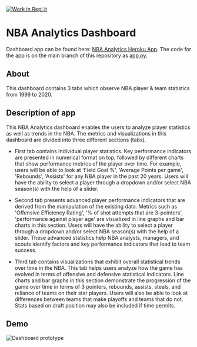 [![Work in Repl.it](https://classroom.github.com/assets/work-in-replit-14baed9a392b3a25080506f3b7b6d57f295ec2978f6f33ec97e36a161684cbe9.svg)](https://classroom.github.com/online_ide?assignment_repo_id=371891&assignment_repo_type=GroupAssignmentRepo)

# NBA Analytics Dashboard

Dashboard app can be found here: [NBA Analytics Heroku App](https://nba-analytics-app.herokuapp.com/). The code for the app is on the main branch of this repository as [app.py](https://github.com/ubco-mds-2020-labs/nba_analytics/blob/main/src/app.py).

## About

This dashboard contains 3 tabs which observe NBA player & team statistics from 1999 to 2020.

## Description of app

This NBA Analytics dashboard enables the users to analyze player statistics as well as trends in the NBA. The metrics and visualizations in this dashboard are divided into three different sections (tabs). 

* First tab contains Individual player statistics. Key performance indicators are presented in numerical format on top, followed by different charts that show performance metrics of the player over time. For example, users will be able to look at 'Field Goal %', 'Average Points per game', 'Rebounds', 'Assists' for any NBA player in the past 20 years. Users will have the ability to select a player through a dropdown and/or select NBA season(s) with the help of a slider.

* Second tab presents advanced player performance indicators that are derived from the manipulation of the existing data. Metrics such as 'Offensive Efficiency Rating', '% of shot attempts that are 3-pointers', 'performance against player age' are visualized in line graphs and bar charts in this section. Users will have the ability to select a player through a dropdown and/or select NBA season(s) with the help of a slider. These advanced statistics help NBA analysts, managers, and scouts identify factors and key performance indicators that lead to team success.

* Third tab contains visualizations that exhibit overall statistical trends over time in the NBA. This tab helps users analyze how the game has evolved in terms of offensive and defensive statistical indicators. Line charts and bar graphs in this section demonstrate the progression of the game over time in terms of 3 pointers, rebounds, assists, steals, and reliance of teams on their star players. Users will also be able to look at differences between teams that make playoffs and teams that do not. Stats based on draft position may also be included if time permits. 

## Demo

![Dashboard prototype](https://raw.githubusercontent.com/ubco-mds-2020-labs/nba_analytics/main/Dashboard_prototype.png)
